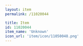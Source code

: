 ```yaml
---
layout: item
permalink: /11020044

title: Item
id: 11020044
item_name: 'Unknown'
icon_url: 'item/icon/11050048.png'
---
```

